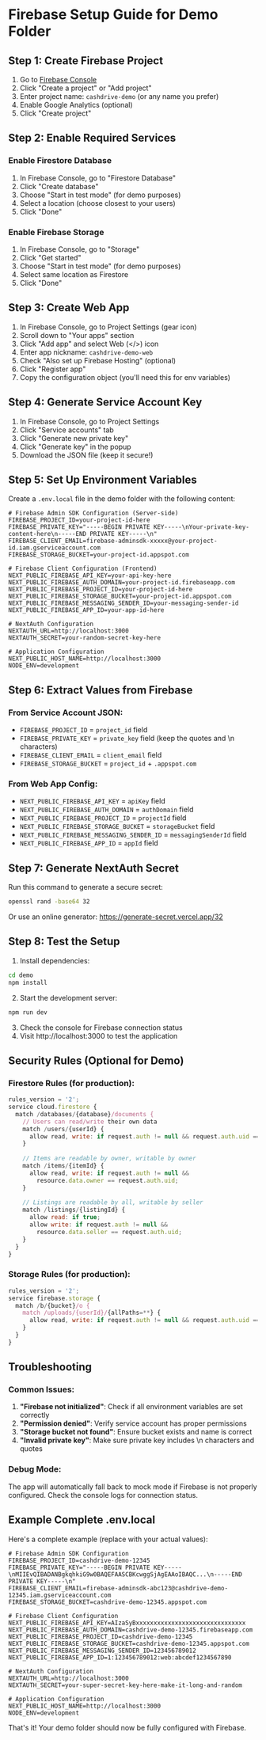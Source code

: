 # Firebase Setup Guide for Demo Folder

## Step 1: Create Firebase Project

1. Go to [Firebase Console](https://console.firebase.google.com/)
2. Click "Create a project" or "Add project"
3. Enter project name: `cashdrive-demo` (or any name you prefer)
4. Enable Google Analytics (optional)
5. Click "Create project"

## Step 2: Enable Required Services

### Enable Firestore Database
1. In Firebase Console, go to "Firestore Database"
2. Click "Create database"
3. Choose "Start in test mode" (for demo purposes)
4. Select a location (choose closest to your users)
5. Click "Done"

### Enable Firebase Storage
1. In Firebase Console, go to "Storage"
2. Click "Get started"
3. Choose "Start in test mode" (for demo purposes)
4. Select same location as Firestore
5. Click "Done"

## Step 3: Create Web App

1. In Firebase Console, go to Project Settings (gear icon)
2. Scroll down to "Your apps" section
3. Click "Add app" and select Web (</>) icon
4. Enter app nickname: `cashdrive-demo-web`
5. Check "Also set up Firebase Hosting" (optional)
6. Click "Register app"
7. Copy the configuration object (you'll need this for env variables)

## Step 4: Generate Service Account Key

1. In Firebase Console, go to Project Settings
2. Click "Service accounts" tab
3. Click "Generate new private key"
4. Click "Generate key" in the popup
5. Download the JSON file (keep it secure!)

## Step 5: Set Up Environment Variables

Create a `.env.local` file in the demo folder with the following content:

```env
# Firebase Admin SDK Configuration (Server-side)
FIREBASE_PROJECT_ID=your-project-id-here
FIREBASE_PRIVATE_KEY="-----BEGIN PRIVATE KEY-----\nYour-private-key-content-here\n-----END PRIVATE KEY-----\n"
FIREBASE_CLIENT_EMAIL=firebase-adminsdk-xxxxx@your-project-id.iam.gserviceaccount.com
FIREBASE_STORAGE_BUCKET=your-project-id.appspot.com

# Firebase Client Configuration (Frontend)
NEXT_PUBLIC_FIREBASE_API_KEY=your-api-key-here
NEXT_PUBLIC_FIREBASE_AUTH_DOMAIN=your-project-id.firebaseapp.com
NEXT_PUBLIC_FIREBASE_PROJECT_ID=your-project-id-here
NEXT_PUBLIC_FIREBASE_STORAGE_BUCKET=your-project-id.appspot.com
NEXT_PUBLIC_FIREBASE_MESSAGING_SENDER_ID=your-messaging-sender-id
NEXT_PUBLIC_FIREBASE_APP_ID=your-app-id-here

# NextAuth Configuration
NEXTAUTH_URL=http://localhost:3000
NEXTAUTH_SECRET=your-random-secret-key-here

# Application Configuration
NEXT_PUBLIC_HOST_NAME=http://localhost:3000
NODE_ENV=development
```

## Step 6: Extract Values from Firebase

### From Service Account JSON:
- `FIREBASE_PROJECT_ID` = `project_id` field
- `FIREBASE_PRIVATE_KEY` = `private_key` field (keep the quotes and \n characters)
- `FIREBASE_CLIENT_EMAIL` = `client_email` field
- `FIREBASE_STORAGE_BUCKET` = `project_id` + `.appspot.com`

### From Web App Config:
- `NEXT_PUBLIC_FIREBASE_API_KEY` = `apiKey` field
- `NEXT_PUBLIC_FIREBASE_AUTH_DOMAIN` = `authDomain` field
- `NEXT_PUBLIC_FIREBASE_PROJECT_ID` = `projectId` field
- `NEXT_PUBLIC_FIREBASE_STORAGE_BUCKET` = `storageBucket` field
- `NEXT_PUBLIC_FIREBASE_MESSAGING_SENDER_ID` = `messagingSenderId` field
- `NEXT_PUBLIC_FIREBASE_APP_ID` = `appId` field

## Step 7: Generate NextAuth Secret

Run this command to generate a secure secret:
```bash
openssl rand -base64 32
```

Or use an online generator: https://generate-secret.vercel.app/32

## Step 8: Test the Setup

1. Install dependencies:
```bash
cd demo
npm install
```

2. Start the development server:
```bash
npm run dev
```

3. Check the console for Firebase connection status
4. Visit http://localhost:3000 to test the application

## Security Rules (Optional for Demo)

### Firestore Rules (for production):
```javascript
rules_version = '2';
service cloud.firestore {
  match /databases/{database}/documents {
    // Users can read/write their own data
    match /users/{userId} {
      allow read, write: if request.auth != null && request.auth.uid == userId;
    }
    
    // Items are readable by owner, writable by owner
    match /items/{itemId} {
      allow read, write: if request.auth != null && 
        resource.data.owner == request.auth.uid;
    }
    
    // Listings are readable by all, writable by seller
    match /listings/{listingId} {
      allow read: if true;
      allow write: if request.auth != null && 
        resource.data.seller == request.auth.uid;
    }
  }
}
```

### Storage Rules (for production):
```javascript
rules_version = '2';
service firebase.storage {
  match /b/{bucket}/o {
    match /uploads/{userId}/{allPaths=**} {
      allow read, write: if request.auth != null && request.auth.uid == userId;
    }
  }
}
```

## Troubleshooting

### Common Issues:
1. **"Firebase not initialized"**: Check if all environment variables are set correctly
2. **"Permission denied"**: Verify service account has proper permissions
3. **"Storage bucket not found"**: Ensure bucket exists and name is correct
4. **"Invalid private key"**: Make sure private key includes \n characters and quotes

### Debug Mode:
The app will automatically fall back to mock mode if Firebase is not properly configured. Check the console logs for connection status.

## Example Complete .env.local

Here's a complete example (replace with your actual values):

```env
# Firebase Admin SDK Configuration
FIREBASE_PROJECT_ID=cashdrive-demo-12345
FIREBASE_PRIVATE_KEY="-----BEGIN PRIVATE KEY-----\nMIIEvQIBADANBgkqhkiG9w0BAQEFAASCBKcwggSjAgEAAoIBAQC...\n-----END PRIVATE KEY-----\n"
FIREBASE_CLIENT_EMAIL=firebase-adminsdk-abc123@cashdrive-demo-12345.iam.gserviceaccount.com
FIREBASE_STORAGE_BUCKET=cashdrive-demo-12345.appspot.com

# Firebase Client Configuration
NEXT_PUBLIC_FIREBASE_API_KEY=AIzaSyBxxxxxxxxxxxxxxxxxxxxxxxxxxxxxxx
NEXT_PUBLIC_FIREBASE_AUTH_DOMAIN=cashdrive-demo-12345.firebaseapp.com
NEXT_PUBLIC_FIREBASE_PROJECT_ID=cashdrive-demo-12345
NEXT_PUBLIC_FIREBASE_STORAGE_BUCKET=cashdrive-demo-12345.appspot.com
NEXT_PUBLIC_FIREBASE_MESSAGING_SENDER_ID=123456789012
NEXT_PUBLIC_FIREBASE_APP_ID=1:123456789012:web:abcdef1234567890

# NextAuth Configuration
NEXTAUTH_URL=http://localhost:3000
NEXTAUTH_SECRET=your-super-secret-key-here-make-it-long-and-random

# Application Configuration
NEXT_PUBLIC_HOST_NAME=http://localhost:3000
NODE_ENV=development
```

That's it! Your demo folder should now be fully configured with Firebase.






